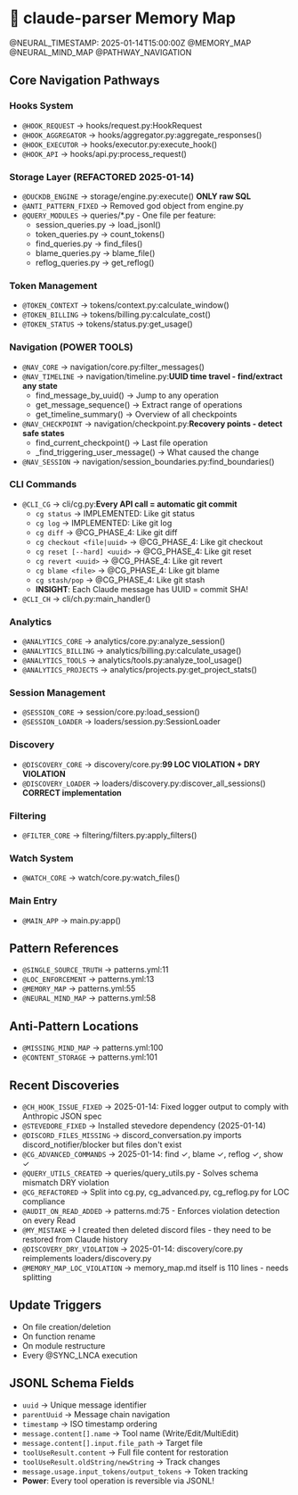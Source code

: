 # 🧠 claude-parser Memory Map
@NEURAL_TIMESTAMP: 2025-01-14T15:00:00Z
@MEMORY_MAP @NEURAL_MIND_MAP @PATHWAY_NAVIGATION

## Core Navigation Pathways

### Hooks System
- `@HOOK_REQUEST` → hooks/request.py:HookRequest
- `@HOOK_AGGREGATOR` → hooks/aggregator.py:aggregate_responses()
- `@HOOK_EXECUTOR` → hooks/executor.py:execute_hook()
- `@HOOK_API` → hooks/api.py:process_request()

### Storage Layer (REFACTORED 2025-01-14)
- `@DUCKDB_ENGINE` → storage/engine.py:execute() **ONLY raw SQL**
- `@ANTI_PATTERN_FIXED` → Removed god object from engine.py
- `@QUERY_MODULES` → queries/*.py - One file per feature:
  - session_queries.py → load_jsonl()
  - token_queries.py → count_tokens()
  - find_queries.py → find_files()
  - blame_queries.py → blame_file()
  - reflog_queries.py → get_reflog()

### Token Management
- `@TOKEN_CONTEXT` → tokens/context.py:calculate_window()
- `@TOKEN_BILLING` → tokens/billing.py:calculate_cost()
- `@TOKEN_STATUS` → tokens/status.py:get_usage()

### Navigation (POWER TOOLS)
- `@NAV_CORE` → navigation/core.py:filter_messages()
- `@NAV_TIMELINE` → navigation/timeline.py:**UUID time travel - find/extract any state**
  - find_message_by_uuid() → Jump to any operation
  - get_message_sequence() → Extract range of operations
  - get_timeline_summary() → Overview of all checkpoints
- `@NAV_CHECKPOINT` → navigation/checkpoint.py:**Recovery points - detect safe states**
  - find_current_checkpoint() → Last file operation
  - _find_triggering_user_message() → What caused the change
- `@NAV_SESSION` → navigation/session_boundaries.py:find_boundaries()

### CLI Commands
- `@CLI_CG` → cli/cg.py:**Every API call = automatic git commit**
  - `cg status` → IMPLEMENTED: Like git status
  - `cg log` → IMPLEMENTED: Like git log
  - `cg diff` → @CG_PHASE_4: Like git diff
  - `cg checkout <file|uuid>` → @CG_PHASE_4: Like git checkout
  - `cg reset [--hard] <uuid>` → @CG_PHASE_4: Like git reset
  - `cg revert <uuid>` → @CG_PHASE_4: Like git revert
  - `cg blame <file>` → @CG_PHASE_4: Like git blame
  - `cg stash/pop` → @CG_PHASE_4: Like git stash
  - **INSIGHT**: Each Claude message has UUID = commit SHA!
- `@CLI_CH` → cli/ch.py:main_handler()

### Analytics
- `@ANALYTICS_CORE` → analytics/core.py:analyze_session()
- `@ANALYTICS_BILLING` → analytics/billing.py:calculate_usage()
- `@ANALYTICS_TOOLS` → analytics/tools.py:analyze_tool_usage()
- `@ANALYTICS_PROJECTS` → analytics/projects.py:get_project_stats()

### Session Management
- `@SESSION_CORE` → session/core.py:load_session()
- `@SESSION_LOADER` → loaders/session.py:SessionLoader

### Discovery
- `@DISCOVERY_CORE` → discovery/core.py:**99 LOC VIOLATION + DRY VIOLATION**
- `@DISCOVERY_LOADER` → loaders/discovery.py:discover_all_sessions() **CORRECT implementation**

### Filtering
- `@FILTER_CORE` → filtering/filters.py:apply_filters()

### Watch System
- `@WATCH_CORE` → watch/core.py:watch_files()

### Main Entry
- `@MAIN_APP` → main.py:app()

## Pattern References
- `@SINGLE_SOURCE_TRUTH` → patterns.yml:11
- `@LOC_ENFORCEMENT` → patterns.yml:13
- `@MEMORY_MAP` → patterns.yml:55
- `@NEURAL_MIND_MAP` → patterns.yml:58

## Anti-Pattern Locations
- `@MISSING_MIND_MAP` → patterns.yml:100
- `@CONTENT_STORAGE` → patterns.yml:101

## Recent Discoveries
- `@CH_HOOK_ISSUE_FIXED` → 2025-01-14: Fixed logger output to comply with Anthropic JSON spec
- `@STEVEDORE_FIXED` → Installed stevedore dependency (2025-01-14)
- `@DISCORD_FILES_MISSING` → discord_conversation.py imports discord_notifier/blocker but files don't exist
- `@CG_ADVANCED_COMMANDS` → 2025-01-14: find ✓, blame ✓, reflog ✓, show ✓
- `@QUERY_UTILS_CREATED` → queries/query_utils.py - Solves schema mismatch DRY violation
- `@CG_REFACTORED` → Split into cg.py, cg_advanced.py, cg_reflog.py for LOC compliance
- `@AUDIT_ON_READ_ADDED` → patterns.md:75 - Enforces violation detection on every Read
- `@MY_MISTAKE` → I created then deleted discord files - they need to be restored from Claude history
- `@DISCOVERY_DRY_VIOLATION` → 2025-01-14: discovery/core.py reimplements loaders/discovery.py
- `@MEMORY_MAP_LOC_VIOLATION` → memory_map.md itself is 110 lines - needs splitting

## Update Triggers
- On file creation/deletion
- On function rename
- On module restructure
- Every @SYNC_LNCA execution

## JSONL Schema Fields
- `uuid` → Unique message identifier
- `parentUuid` → Message chain navigation
- `timestamp` → ISO timestamp ordering
- `message.content[].name` → Tool name (Write/Edit/MultiEdit)
- `message.content[].input.file_path` → Target file
- `toolUseResult.content` → Full file content for restoration
- `toolUseResult.oldString/newString` → Track changes
- `message.usage.input_tokens/output_tokens` → Token tracking
- **Power**: Every tool operation is reversible via JSONL!